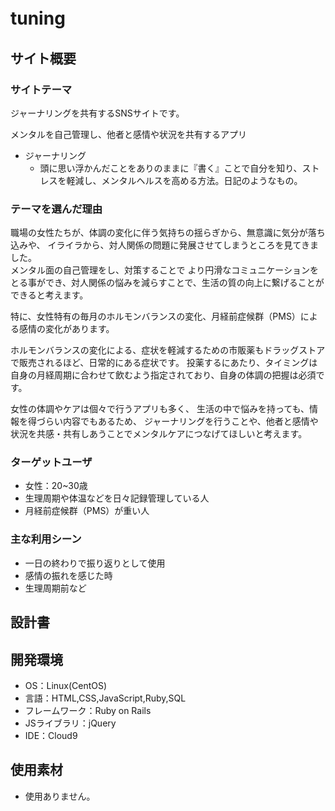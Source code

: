 # tuning　

## サイト概要
### サイトテーマ
ジャーナリングを共有するSNSサイトです。

メンタルを自己管理し、他者と感情や状況を共有するアプリ

- ジャーナリング
  - 頭に思い浮かんだことをありのままに『書く』ことで自分を知り、ストレスを軽減し、メンタルヘルスを高める方法。日記のようなもの。

### テーマを選んだ理由
職場の女性たちが、体調の変化に伴う気持ちの揺らぎから、無意識に気分が落ち込みや、
イライラから、対人関係の問題に発展させてしまうところを見てきました。<br>メンタル面の自己管理をし、対策することで
より円滑なコミュニケーションをとる事ができ、対人関係の悩みを減らすことで、生活の質の向上に繋げることができると考えます。

特に、女性特有の毎月のホルモンバランスの変化、月経前症候群（PMS）による感情の変化があります。<br>

ホルモンバランスの変化による、症状を軽減するための市販薬もドラッグストアで販売されるほど、日常的にある症状です。
投薬するにあたり、タイミングは自身の月経周期に合わせて飲むよう指定されており、自身の体調の把握は必須です。

女性の体調やケアは個々で行うアプリも多く、
生活の中で悩みを持っても、情報を得づらい内容でもあるため、
ジャーナリングを行うことや、他者と感情や状況を共感・共有しあうことでメンタルケアにつなげてほしいと考えます。

### ターゲットユーザ
- 女性：20~30歳
- 生理周期や体温などを日々記録管理している人
- 月経前症候群（PMS）が重い人

### 主な利用シーン
- 一日の終わりで振り返りとして使用
- 感情の振れを感じた時
- 生理周期前など

## 設計書

## 開発環境
- OS：Linux(CentOS)
- 言語：HTML,CSS,JavaScript,Ruby,SQL
- フレームワーク：Ruby on Rails
- JSライブラリ：jQuery
- IDE：Cloud9

## 使用素材
- 使用ありません。